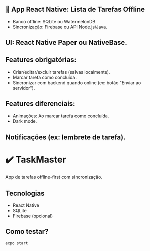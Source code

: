 ## **📱 App React Native: Lista de Tarefas Offline**

- Banco offline: SQLite ou WatermelonDB.
- Sincronização: Firebase ou API Node.js/Java.

## UI: React Native Paper ou NativeBase.

## Features obrigatórias:
- Criar/editar/excluir tarefas (salvas localmente).
- Marcar tarefa como concluída.
- Sincronizar com backend quando online (ex: botão "Enviar ao servidor").

## Features diferenciais:
- Animações: Ao marcar tarefa como concluída.
- Dark mode.

## Notificações (ex: lembrete de tarefa).

# ✔️ TaskMaster  
App de tarefas offline-first com sincronização.  

## Tecnologias  
- React Native  
- SQLite  
- Firebase (opcional)  

## Como testar?  
```bash  
expo start  
